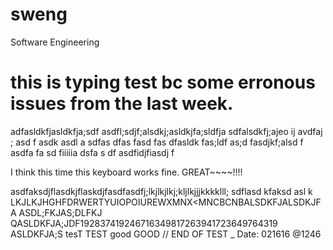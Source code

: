 # sweng
Software Engineering

# this is typing test bc some erronous issues from the last week.
adfasldkfjasldkfja;sdf
asdfl;sdjf;alsdkj;asldkjfa;sldfja
sdfalsdkfj;ajeo ij avdfaj ; asd f asdk asdl a
sdfas
dfas fasd fas dfasldk fas;ldf as;d fasdjkf;alsd f 
asdfa fa sd
fiiiiia dsfa
s
df
asdfidjfiasdj f

I think this time this keyboard works fine. GREAT~~~~!!!!

asdfaksdjflasdkjflaskdjfasdfasdfj;lkjlkjlkj;kljlkjjjkkkklll;   sdflasd kfaksd asl k
LKJLKJHGHFDRWERTYUIOPOIUREWXMNX<MNCBCNBALSDKFJALSDKJFA
ASDL;FKJAS;DLFKJ
QASLDKFJA;JDF192837419246716349817263941723649764319 ASLDKFJA;S
tesT
TEST
good
GOOD 
// END OF TEST _ Date: 021616 @1246


